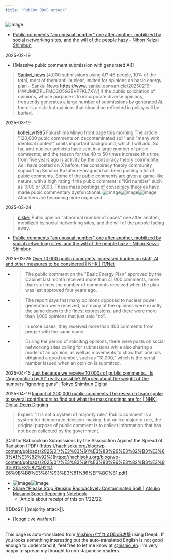 ```yaml
---
title: "PubCom DDoS attack"
---
```


![image](https://gyazo.com/9093ea0c0ed51ba9464c5de24ed60f26/thumb/1000)
- [Public comments "an unusual number" one after another, mobilized by social networking sites, and the will of the people hazy - Nihon Keizai Shimbun](https://www.nikkei.com/article/DGXZQOUA128RU0S5A310C2000000/)

2025-02-19
- [[Massive pubic comment submission with generated AI]]
> [Sankei_news](https://x.com/Sankei_news/status/1892205026602270766) [4,000 submissions using AI? 46 people, 10% of the total, most of them anti-nuclear, invited for opinions on basic energy plan - Sankei News [https://www.](https://www.) sankei.com/article/20250219-I4WUMKZPUFMO3O5G2BVP7KL7XY/]
>  If the public solicitation of opinions, whose purpose is to incorporate diverse opinions, frequently generates a large number of submissions by generated AI, there is a risk that opinions that should be reflected in policy will be buried.

2025-03-19
> [kohei_w1985](https://x.com/kohei_w1985/status/1902157837121589408) Fukushima Minyu front page this morning
>  The article "120,000 pubic comments on decontaminated soil" and "many with identical content" omits important background, which I will add.
>  So far, anti-nuclear activists have sent in a large number of pubic comments, and the reason for the 40 to 50 times increase this time from five years ago is activity by the conspiracy theory community.
>  As I have posted on X before, the conspiracy theory community supporting Senator Kazuhiro Haraguchi has been posting a lot of pubic comments.
>  Some of the pubic comments are given a game-like nature, with a high rating if the pubic comment is "Kiri number" such as 1000 or 2000.
>  These mass postings of conspiracy theories have made pubic commentary dysfunctional.
>  ![image](https://gyazo.com/96c16a3f0d4e18bf3c8446c8ea964f48/thumb/1000)![image](https://gyazo.com/c28c7057f364ce5474ff5ce404830436/thumb/1000)![image](https://gyazo.com/3de9ec44d3a0cdfb09bfda2777e6316b/thumb/1000)
Attackers are becoming more organized.

2025-03-24
> [nikkei](https://x.com/nikkei/status/1903900382834893180) Pubic opinion "abnormal number of cases" one after another, mobilized by social networking sites, and the will of the people fading away.
- [Public comments "an unusual number" one after another, mobilized by social networking sites, and the will of the people hazy - Nihon Keizai Shimbun](https://www.nikkei.com/article/DGXZQOUA128RU0S5A310C2000000/?n_cid=SNSTW001&n_tw=1742760195)

2025-03-25
[Over 10,000 public comments, increased burden on staff, AI and other measures to be considered | NHK | IT/Net](https://www3.nhk.or.jp/news/html/20250325/k10014759191000.html)
- > The public comment on the "Basic Energy Plan" approved by the Cabinet last month received more than 41,000 comments, more than six times the number of comments received when the plan was last approved four years ago.
- >  The report says that many opinions opposed to nuclear power generation were received, but many of the opinions were exactly the same down to the finest expressions, and there were more than 1,000 opinions that just said "no".
- >  In some cases, they received more than 400 comments from people with the same name.
- >  During the period of soliciting opinions, there were posts on social networking sites calling for submissions while also sharing a model of an opinion, as well as movements to show that one has obtained a good number, such as "10,000," which is the serial number issued when an opinion is submitted.

2025-04-15
[Just because we receive 10,000s of public comments... Is "Aggregation by AI" really possible? Worried about the weight of the numbers "ignoring guns": Tokyo Shimbun Digital](https://www.tokyo-np.co.jp/article/398735)

2025-04-19
[Impact of 200,000 public comments The research team spoke to several contributors to find out what the mass postings are for | NHK | Digital Deep Digging](https://www3.nhk.or.jp/news/html/20250419/k10014781621000.html)
> Expert: "It is not a system of majority rule."
>  Public comment is a system for democratic decision-making, but unlike majority rule, the original purpose of public comment is to collect information that has not been collected by the government.

[Call for Babcockian Submissions by the Association Against the Spread of Radiation (PDF) [https://hachisoku.org/blog/wp-content/uploads/2025/01/%E3%83%91%E3%83%96%E3%82%B3%E3%83%A1%E3%82%92%](https://hachisoku.org/blog/wp-content/uploads/2025/01/%E3%83%91%E3%83%96%E3%82%B3%E3%83%A1%E3%82%92%) E6%9B%B8%E3%81%93%E3%81%86%EF%BC%81.pdf]
- ![image](https://gyazo.com/888c14c0ebde41793d9bee8ff90e09f9/thumb/1000)![image](https://gyazo.com/fbe6f0c451816875d6c5082df94e1dbb/thumb/1000)
- [Share "Please Stop Reusing Radioactively Contaminated Soil! | Atsuko Masano Sober Reporting Notebook](https://note.com/masanoatsuko/n/nf3175fa8f0e4)
    - Article about receipt of this on 1/22/22.


[[DDoS]]
[[majority attack]].
- [[cognitive warfare]]

---
This page is auto-translated from [/nishio/パブコメDDoS攻撃](https://scrapbox.io/nishio/パブコメDDoS攻撃) using DeepL. If you looks something interesting but the auto-translated English is not good enough to understand it, feel free to let me know at [@nishio_en](https://twitter.com/nishio_en). I'm very happy to spread my thought to non-Japanese readers.